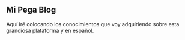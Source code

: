 ## Mi Pega Blog

Aquí iré colocando los conocimientos que voy adquiriendo sobre esta grandiosa plataforma y en español.
